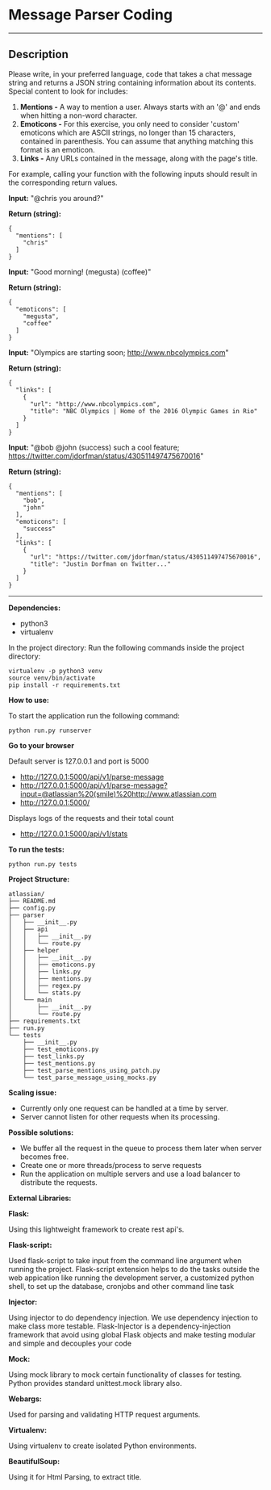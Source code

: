 # Message Parser Coding

---

## Description

Please write, in your preferred language, code that takes a chat message string and returns a JSON string containing information about its contents. Special content to look for includes:

1. **Mentions -** A way to mention a user. Always starts with an '@' and ends when hitting a non-word character. 
2. **Emoticons -** For this exercise, you only need to consider 'custom' emoticons which are ASCII strings, no longer than 15 characters, contained in parenthesis. You can assume that anything matching this format is an emoticon.
3. **Links -** Any URLs contained in the message, along with the page's title.

For example, calling your function with the following inputs should result in the corresponding return values.

**Input:** "@chris you around?"

**Return (string):**

    {
      "mentions": [
        "chris"
      ]
    }


**Input:** "Good morning! (megusta) (coffee)"

**Return (string):**

    {
      "emoticons": [
        "megusta",
        "coffee"
      ]
    }


**Input:** "Olympics are starting soon; http://www.nbcolympics.com"

**Return (string):**

    {
      "links": [
        {
          "url": "http://www.nbcolympics.com",
          "title": "NBC Olympics | Home of the 2016 Olympic Games in Rio"
        }
      ]
    }


**Input:** "@bob @john (success) such a cool feature; https://twitter.com/jdorfman/status/430511497475670016"

**Return (string):**

    {
      "mentions": [
        "bob",
        "john"
      ],
      "emoticons": [
        "success"
      ],
      "links": [
        {
          "url": "https://twitter.com/jdorfman/status/430511497475670016",
          "title": "Justin Dorfman on Twitter..."
        }
      ]
    }

---




**Dependencies:**

* python3
* virtualenv

In the project directory:
Run the following commands inside the project directory:
```
virtualenv -p python3 venv
source venv/bin/activate 
pip install -r requirements.txt
```

**How to use:**

To start the application run the following command:
```
python run.py runserver
```

**Go to your browser**

Default server is 127.0.0.1 and port is 5000

* http://127.0.0.1:5000/api/v1/parse-message
* http://127.0.0.1:5000/api/v1/parse-message?input=@atlassian%20(smile)%20http://www.atlassian.com
* http://127.0.0.1:5000/

Displays logs of the requests and their total count
* http://127.0.0.1:5000/api/v1/stats

**To run the tests:**

```
python run.py tests
```     

**Project Structure:**

```
atlassian/
├── README.md
├── config.py
├── parser
│   ├── __init__.py
│   ├── api
│   │   ├── __init__.py
│   │   └── route.py
│   ├── helper
│   │   ├── __init__.py
│   │   ├── emoticons.py
│   │   ├── links.py
│   │   ├── mentions.py
│   │   ├── regex.py
│   │   └── stats.py
│   └── main
│       ├── __init__.py
│       └── route.py
├── requirements.txt
├── run.py
└── tests
    ├── __init__.py
    ├── test_emoticons.py
    ├── test_links.py
    ├── test_mentions.py
    ├── test_parse_mentions_using_patch.py
    └── test_parse_message_using_mocks.py
```    

**Scaling issue:**

* Currently only one request can be handled at a time by server.
* Server cannot listen for other requests when its processing.

**Possible solutions:**

* We buffer all the request in the queue to process them later when server becomes free.
* Create one or more threads/process to serve requests
* Run the application on multiple servers and use a load balancer to distribute the requests.


**External Libraries:**

**Flask:**

Using this lightweight framework to create rest api's.

**Flask-script:**

Used flask-script to take input from the command line argument when running the project. 
Flask-script extension helps to do the tasks outside the web appication
like running the development server, a customized python shell, to set up the database, cronjobs and other command line task

**Injector:**

Using injector to do dependency injection. We use dependency injection to make class more testable. 
Flask-Injector is a dependency-injection framework that avoid using global Flask objects and make testing modular and simple and decouples your code

**Mock:**

Using mock library to mock certain functionality of classes for testing.
Python provides standard unittest.mock library also.

**Webargs:**

Used for parsing and validating HTTP request arguments.

**Virtualenv:**

Using virtualenv to create isolated Python environments.

**BeautifulSoup:**

Using it for Html Parsing, to extract title.
